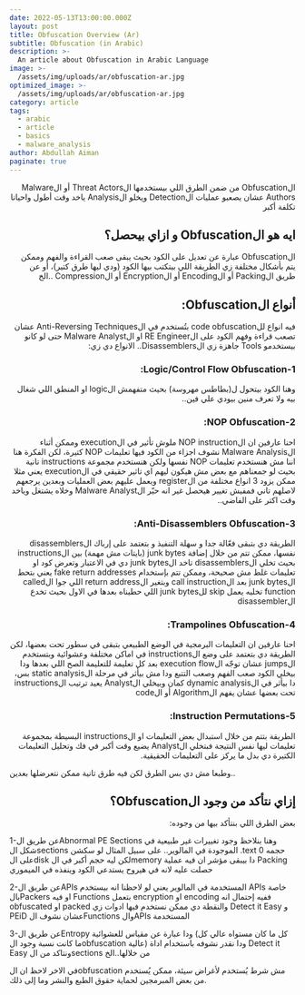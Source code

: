 ```yaml
---
date: 2022-05-13T13:00:00.000Z
layout: post
title: Obfuscation Overview (Ar)
subtitle: Obfuscation (in Arabic)
description: >-
  An article about Obfuscation in Arabic Language
image: >-
  /assets/img/uploads/ar/obfuscation-ar.jpg
optimized_image: >-
  /assets/img/uploads/ar/obfuscation-ar.jpg
category: article
tags:
  - arabic
  - article
  - basics
  - malware_analysis
author: Abdullah Aiman
paginate: true
---
```


<p dir="rtl">
<span>
الObfuscation من ضمن الطرق اللي بيستخدمها الThreat Actors أو الMalware Authors عشان يصعبو عمليات الDetection ويخلو الAnalysis ياخد وقت أطول واحيانا تكلفة أكبر
</span>
</p>


<h2 dir="rtl">
<span>
ايه هو الObfuscation و ازاي بيحصل؟
</span>
</h2>


<p dir="rtl">
<span>
الObfuscation عبارة عن تعديل على الكود بحيث يبقى صعب القراءة والفهم وممكن يتم بأشكال مختلفة زي الطريقة اللي بيتكتب بيها الكود (ودي ليها طرق كتير)، أو عن طريق الPacking أو الEncoding أو الEncryption أو الCompression ..الخ
</span>
</p>


<h2 dir="rtl">
<span>
أنواع الObfuscation:
</span>
</h2>


<p dir="rtl">
<span>
فيه انواع للcode obfuscation بتُستخدم في الAnti-Reversing Techniques عشان تصعب قراءة وفهم الكود على الRE Engineer او الMalware Analyst حتى لو كانو بيستخدمو Tools جاهزة زي الDisassemblers.. الانواع دي زي:
</span>
</p>


<h3 dir="rtl">
<span>
1-Logic/Control Flow Obfuscation:
</span>
</h3>


<p dir="rtl">
<span>
وهنا الكود بيتحول ل(بطاطس مهروسة) بحيث متفهمش الlogic او المنطق اللي شغال بيه ولا تعرف منين بيودي علي فين..
</span>
</p>


<h3 dir="rtl">
<span>
2-NOP Obfuscation:
</span>
</h3>


<p dir="rtl">
<span>
احنا عارفين ان الNOP instruction ملوش تأثير في الexecution وممكن أثناء الMalware Analysis نشوف اجزاء من الكود فيها تعليمات NOP كتيرة، لكن الفكرة هنا اننا مش هنستخدم تعليمات NOP نفسها ولكن هنستخدم مجموعة instructions تانية بحيث لو جمعناهم مع بعض مش هيكون ليهم اي تاثير حقيقي في الexecution يعني مثلا ممكن يزود 3 انواع مختلفة من الregister ويعمل عليهم بعض العمليات وبعدين يرجعهم لاصلهم تاني فمفيش تغيير هيحصل غير انه حيّر الMalware Analyst وخلاه يشتغل وياخد وقت اكتر على الفاضي..
</span>
</p>


<h3 dir="rtl">
<span>
3-Anti-Disassemblers Obfuscation:
</span>
</h3>


<p dir="rtl">
<span>
الطريقة دي بتبقى فعّالة جدا و سهلة التنفيذ و بتعتمد على إرباك الdisassemblers نفسها، ممكن تتم من خلال إضافة junk bytes (بايتات مش مهمة) بين الinstructions بحيث تخلي الdisassemblers تاخد الjunk bytes دي في الاعتبار وتعرض كود او تعليمات غلط مش صحيحة،
وممكن تتم بإستخدام fake return addresses يعني بتحط الjunk bytes بعد الcall instruction وبتغير الreturn address اللي جوا الcalled function تخليه يعمل skip للjunk bytes اللي حطيناه بعدها في الاول بحيث تخدع الdisassembler
</span>
</p>


<h3 dir="rtl">
<span>
4-Trampolines Obfuscation:
</span>
</h3>


<p dir="rtl">
<span>
احنا عارفين ان التعليمات البرمجية في الوضع الطبيعي بتبقى في سطور تحت بعضها، لكن الطريقة دي بتعتمد على وضع الinstructions في اماكن مختلفة وعشوائية وبتستخدم الjumps عشان توجّه الexecution flow بعد كل تعليمة للتعليمة الصح اللي بعدها ودا بيخلي الكود صعب الفهم وصعب التتبع ودا مش بيأثر في مرحلة الstatic analysis بس، دا بيأثر في الdynamic analysis كمان وبيخلي الAnalyst يعيد ترتيب الinstructions تحت بعضها عشان يفهم الAlgorithm أو الcode
</span>
</p>


<h3 dir="rtl">
<span>
5-Instruction Permutations:
</span>
</h3>


<p dir="rtl">
<span>
الطريقة بتتم من خلال استبدال بعض التعليمات او الinstructions البسيطة بمجموعة تعليمات ليها نفس النتيجة فبتخلي الAnalyst يضيع وقت أكبر في فك وتحليل التعليمات الكتيرة دي بدل ما يركز على التعليمات الحقيقية.

وطبعا مش دي بس الطرق لكن فيه طرق تانية ممكن نتعرضلها بعدين..
</span>
</p>


<h2 dir="rtl">
<span>
إزاي نتأكد من وجود الObfuscation؟
</span>
</h2>


<p dir="rtl">
<span>
بعض الطرق اللي بنتأكد بيها من وجوده:


1-عن طريق الAbnormal PE Sections وهنا بنلاحظ وجود تغييرات غير طبيعية في شكل الsections الموجودة في المالوير.. على سبيل المثال لو سكشن .text حجمه 0 على الdisk لكن ليه حجم أكبر في الmemory دا بيبقى مؤشر ان فيه عملية Packing حصلت عليه لانه في هيروح يستدعي الكود وينفذه في الميموري


2-عن طريق الAPIs المستخدمة في المالوير يعني لو لاحظنا انه بيستخدم APIs خاصة بالPackers او فيه Functions بتعمل encryption او encoding ففيه إحتمال انه obfuscated او packed والنقطة دي ممكن نستخدم فيها ادوات زي Detect it Easy و PEiD عشان نشوف الFunctions والAPIs المستخدمة


3-عن طريق الEntropy ودا عبارة عن مقياس للعشوائية (كل ما كان مستواه عالي كل ما كانت نسبة وجود الobfuscation عالية) ودا نقدر نشوفه باستخدام اداة Detect it Easy ونتاكد من الsections من خلالها..الخ


في الاخر لاحظ ان الobfuscation مش شرط يُستخدم لأغراض سيئة، ممكن يُستخدم من بعض المبرمجين لحماية حقوق الطبع والنشر وما إلى ذلك.
</span>
</p>